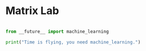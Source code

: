 # Matrix Lab       

```python

from __future__ import machine_learning

print("Time is flying, you need machine_learning.")

```
 
